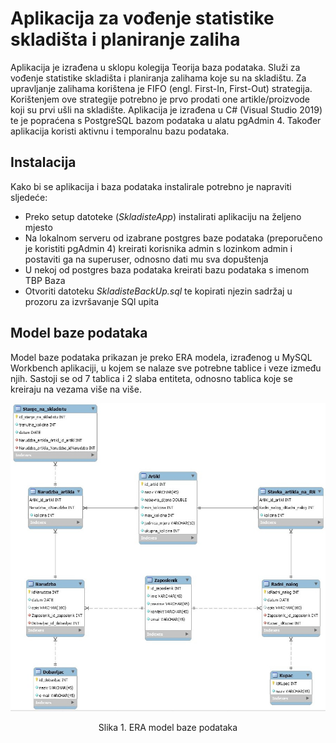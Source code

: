 # Aplikacija za vođenje statistike skladišta i planiranje zaliha
Aplikacija je izrađena u sklopu kolegija Teorija baza podataka. Služi za vođenje statistike skladišta i planiranja zalihama koje su na skladištu. Za upravljanje zalihama korištena je FIFO (engl. First-In, First-Out) strategija. Korištenjem ove strategije potrebno je prvo prodati one artikle/proizvode koji su prvi ušli na skladište. Aplikacija je izrađena u C# (Visual Studio 2019) te je popraćena s PostgreSQL bazom podataka u alatu pgAdmin 4. Također aplikacija koristi aktivnu i temporalnu bazu podataka.

## Instalacija
Kako bi se aplikacija i baza podataka instalirale potrebno je napraviti sljedeće:
* Preko setup datoteke (*SkladisteApp*) instalirati aplikaciju na željeno mjesto
* Na lokalnom serveru od izabrane postgres baze podataka (preporučeno je koristiti pgAdmin 4) kreirati korisnika admin s lozinkom  admin i postaviti ga na superuser, odnosno dati mu sva dopuštenja
* U nekoj od postgres baza podataka kreirati bazu podataka s imenom TBP Baza
* Otvoriti datoteku *SkladisteBackUp.sql* te kopirati njezin sadržaj u prozoru za izvršavanje SQl upita

## Model baze podataka
Model baze podataka prikazan je preko ERA modela, izrađenog u MySQL Workbench aplikaciji, u kojem se nalaze sve potrebne tablice i veze između njih. Sastoji se od 7 tablica i 2 slaba entiteta, odnosno tablica koje se kreiraju na vezama više na više. 

![](https://github.com/agrgosevic/SkladisteApp/blob/master/Latex/slike/ERA.jpeg?raw=true)
<p align="center"> Slika 1. ERA model baze podataka </p>
